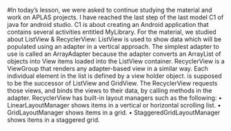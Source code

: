 #In today’s lesson, we were asked to continue studying the material and work on APLAS projects. 
I have reached the last step of the last model C1 of java for android studio. C1 is about creating an Android application that contains several activities entitled MyLibrary.
For the material, we studied about ListView & RecyclerView:
ListView is used to show data which will be populated using an adapter in a vertical approach. The simplest adapter to use is called an ArrayAdapter because the adapter 
converts an ArrayList of objects into View items loaded into the ListView container.
RecyclerView is a ViewGroup that renders any adapter-based view in a similar way. 
Each individual element in the list is defined by a view holder object.  is supposed to be the successor of ListView and GridView. 
The RecyclerView requests those views, and binds the views to their data, by calling methods in the adapter. 
RecyclerView has built-in layout managers such as the following:
•	LinearLayoutManager shows items in a vertical or horizontal scrolling list.
•	GridLayoutManager shows items in a grid.
•	StaggeredGridLayoutManager shows items in a staggered grid.
